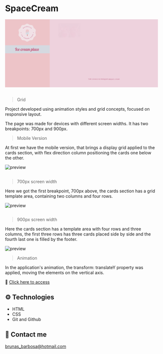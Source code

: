 # SpaceCream

![preview](./.github/Readme01.gif)

##

> Grid

Project developed using animation styles and grid concepts, focused on responsive layout.

The page was made for devices with different screen widths. It has two breakpoints: 700px and 900px.

> Mobile Version

At first we have the mobile version, that brings a display grid applied to the cards section,
with flex direction column positioning the cards one below the other.

![preview](./.github/Readme03.gif)

##

> 700px screen width

Here we got the first breakpoint, 700px above, the cards section has a grid template area, containing two columns and four rows.

![preview](./.github/Readme02.gif)

##

> 900px screen width

Here the cards section has a template area with four rows and three columns, the first three rows has three cards placed side by side and the fourth last one is filled by the footer.

![preview](./.github/Readme04.gif)

> Animation

In the application's animation, the transform: translateY property was applied, moving the elements on the vertical axis.

🔗 [Click here to access](https://brunasbarbosa.github.io/Space-cream/)
## ⚙️ Technologies
- HTML
- CSS
- Git and Github

## ​💌 Contact me

brunas_barbosa@hotmail.com